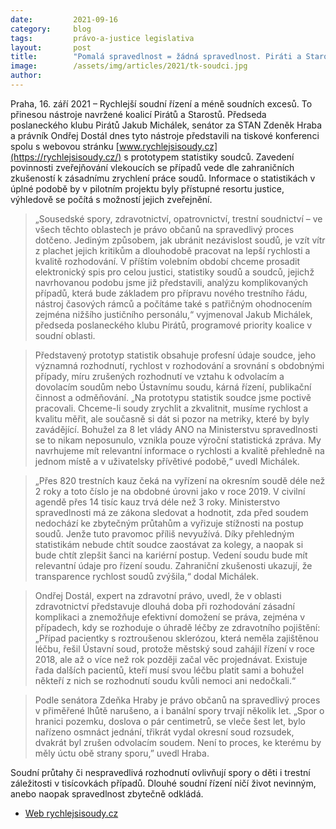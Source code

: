 ```yaml
---
date:         2021-09-16
category:     blog
tags:         právo-a-justice legislativa
layout:       post
title:        "Pomalá spravedlnost = žádná spravedlnost. Piráti a Starostové představili statistiky soudců a další opatření pro zefektivnění práce soudů"
image:        /assets/img/articles/2021/tk-soudci.jpg
author:       
---
```




Praha, 16. září 2021 – Rychlejší soudní řízení a méně soudních excesů. To přinesou nástroje navržené koalicí Pirátů a Starostů. Předseda poslaneckého klubu Pirátů Jakub Michálek, senátor za STAN Zdeněk Hraba a právník Ondřej Dostál dnes tyto nástroje představili na tiskové konferenci spolu s webovou stránku [www.rychlejsisoudy.cz](https://rychlejsisoudy.cz/) s prototypem statistiky soudců. Zavedení povinnosti zveřejňování vlekoucích se případů vede dle zahraničních zkušeností k zásadnímu zrychlení práce soudů. Informace o statistikách v úplné podobě by v pilotním projektu byly přístupné resortu justice, výhledově se počítá s možností jejich zveřejnění. 

> „Sousedské spory, zdravotnictví, opatrovnictví, trestní soudnictví – ve všech těchto oblastech je právo občanů na spravedlivý proces dotčeno. Jediným způsobem, jak ubránit nezávislost soudů, je vzít vítr z plachet jejich kritikům a dlouhodobě pracovat na lepší rychlosti a kvalitě rozhodování. V příštím volebním období chceme prosadit elektronický spis pro celou justici, statistiky soudů a soudců, jejichž navrhovanou podobu jsme již představili, analýzu komplikovaných případů, která bude základem pro přípravu nového trestního řádu, nástroj časových rámců a počítáme také s patřičným ohodnocením zejména nižšího justičního personálu,“ vyjmenoval Jakub Michálek, předseda poslaneckého klubu Pirátů, programové priority koalice v soudní oblasti.

> Představený prototyp statistik obsahuje profesní údaje soudce, jeho významná rozhodnutí, rychlost v rozhodování a srovnání s obdobnými případy, míru zrušených rozhodnutí ve vztahu k odvolacím a dovolacím soudům nebo Ústavnímu soudu, kárná řízení, publikační činnost a odměňování. „Na prototypu statistik soudce jsme poctivě pracovali. Chceme-li soudy zrychlit a zkvalitnit, musíme rychlost a kvalitu měřit, ale současně si dát si pozor na metriky, které by byly zavádějící. Bohužel za 8 let vlády ANO na Ministerstvu spravedlnosti se to nikam neposunulo, vznikla pouze výroční statistická zpráva. My navrhujeme mít relevantní informace o rychlosti a kvalitě přehledně na jednom místě a v uživatelsky přívětivé podobě,“ uvedl Michálek. 

> „Přes 820 trestních kauz čeká na vyřízení na okresním soudě déle než 2 roky a toto číslo je na obdobné úrovni jako v roce 2019. V civilní agendě přes 14 tisíc kauz trvá déle než 3 roky. Ministerstvo spravedlnosti má ze zákona sledovat a hodnotit, zda před soudem nedochází ke zbytečným průtahům a vyřizuje stížnosti na postup soudů. Jenže tuto pravomoc příliš nevyužívá. Díky přehledným statistikám nebude chtít soudce zaostávat za kolegy, a naopak si bude chtít zlepšit šanci na kariérní postup. Vedení soudu bude mít relevantní údaje pro řízení soudu. Zahraniční zkušenosti ukazují, že transparence rychlost soudů zvýšila,“ dodal Michálek.

> Ondřej Dostál, expert na zdravotní právo, uvedl, že v oblasti zdravotnictví představuje dlouhá doba při rozhodování zásadní komplikaci a znemožňuje efektivní domožení se práva, zejména v případech, kdy se rozhoduje o úhradě léčby ze zdravotního pojištění: „Případ pacientky s roztroušenou sklerózou, která neměla zajištěnou léčbu, řešil Ústavní soud, protože městský soud zahájil řízení v roce 2018, ale až o více než rok později začal věc projednávat. Existuje řada dalších pacientů, kteří musí svou léčbu platit sami a bohužel někteří z nich se rozhodnutí soudu kvůli nemoci ani nedočkali.“

> Podle senátora Zdeňka Hraby je právo občanů na spravedlivý proces v přiměřené lhůtě narušeno, a i banální spory trvají několik let. „Spor o hranici pozemku, doslova o pár centimetrů, se vleče šest let, bylo nařízeno osmnáct jednání, třikrát vydal okresní soud rozsudek, dvakrát byl zrušen odvolacím soudem. Není to proces, ke kterému by měly úctu obě strany sporu,” uvedl Hraba.

Soudní průtahy či nespravedlivá rozhodnutí ovlivňují spory o děti i trestní záležitosti v tisícovkách případů. Dlouhé soudní řízení ničí život nevinným, anebo naopak spravedlnost zbytečně odkládá.

* [Web rychlejsisoudy.cz](https://rychlejsisoudy.cz/)
